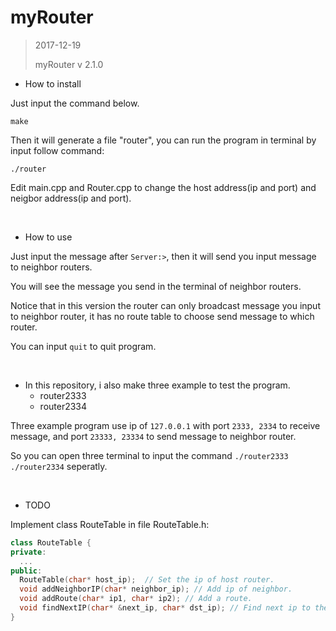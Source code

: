 # myRouter

> 2017-12-19
>
> myRouter v 2.1.0

- How to install

Just input the command below.

```
make
```
Then it will generate a file "router", you can run the program in terminal by input follow command:

```
./router
```

Edit main.cpp and Router.cpp to change the host address(ip and port) and neigbor address(ip and port).

</br>

- How to use

Just input the message after `Server:>`, then it will send you input message to neighbor routers.

You will see the message you send in the terminal of neighbor routers.

Notice that in this version the router can only broadcast message you input to neighbor router, it has no route table to choose send message to which router.

You can input `quit` to quit program.

</br>

- In this repository, i also make three example to test the program.
  - router2333
  - router2334

Three example program use ip of `127.0.0.1` with port `2333, 2334` to receive message, and port `23333, 23334` to send message to neighbor router.

So you can open three terminal to input the command `./router2333` `./router2334`  seperatly. 

 </br>

- TODO

Implement class RouteTable in file RouteTable.h:

```c++
class RouteTable {
private:
  ...
public:
  RouteTable(char* host_ip);  // Set the ip of host router.
  void addNeighborIP(char* neighbor_ip); // Add ip of neighbor.
  void addRoute(char* ip1, char* ip2); // Add a route.
  void findNextIP(char* &next_ip, char* dst_ip); // Find next ip to the destination ip.
}
```

